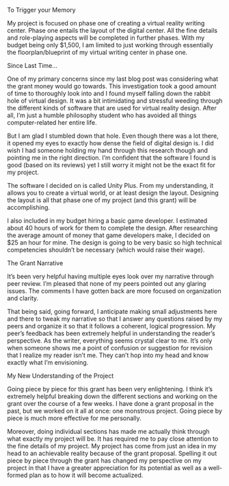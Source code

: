 To Trigger your Memory

My project is focused on phase one of creating a virtual reality writing center. Phase one entails the layout of the digital center. All the fine details and role-playing aspects will be completed in further phases. With my budget being only $1,500, I am limited to just working through essentially the floorplan/blueprint of my virtual writing center in phase one.  

Since Last Time…

One of my primary concerns since my last blog post was considering what the grant money would go towards. This investigation took a good amount of time to thoroughly look into and I found myself falling down the rabbit hole of virtual design. It was a bit intimidating and stressful weeding through the different kinds of software that are used for virtual reality design. After all, I’m just a humble philosophy student who has avoided all things computer-related her entire life. 

But I am glad I stumbled down that hole. Even though there was a lot there, it opened my eyes to exactly how dense the field of digital design is. I did wish I had someone holding my hand through this research though and pointing me in the right direction. I’m confident that the software I found is good (based on its reviews) yet I still worry it might not be the exact fit for my project. 

The software I decided on is called Unity Plus. From my understanding, it allows you to create a virtual world, or at least design the layout. Designing the layout is all that phase one of my project (and this grant) will be accomplishing.

I also included in my budget hiring a basic game developer. I estimated about 40 hours of work for them to complete the design. After researching the average amount of money that game developers make, I decided on $25 an hour for mine. The design is going to be very basic so high technical competencies shouldn’t be necessary (which would raise their wage). 

The Grant Narrative

It’s been very helpful having multiple eyes look over my narrative through peer review. I’m pleased that none of my peers pointed out any glaring issues. The comments I have gotten back are more focused on organization and clarity. 

That being said, going forward, I anticipate making small adjustments here and there to tweak my narrative so that I answer any questions raised by my peers and organize it so that it follows a coherent, logical progression. My peer’s feedback has been extremely helpful in understanding the reader’s perspective. As the writer, everything seems crystal clear to me. It’s only when someone shows me a point of confusion or suggestion for revision that I realize my reader isn’t me. They can’t hop into my head and know exactly what I’m envisioning. 

My New Understanding of the Project

Going piece by piece for this grant has been very enlightening. I think it’s extremely helpful breaking down the different sections and working on the grant over the course of a few weeks. I have done a grant proposal in the past, but we worked on it all at once: one monstrous project. Going piece by piece is much more effective for me personally.

Moreover, doing individual sections has made me actually think through what exactly my project will be. It has required me to pay close attention to the fine details of my project. My project has come from just an idea in my head to an achievable reality because of the grant proposal. Spelling it out piece by piece through the grant has changed my perspective on my project in that I have a greater appreciation for its potential as well as a well-formed plan as to how it will become actualized. 
